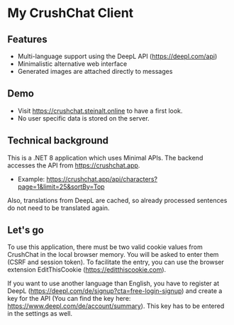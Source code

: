# My CrushChat Client



## Features

- Multi-language support using the DeepL API (https://deepl.com/api)
- Minimalistic alternative web interface
- Generated images are attached directly to messages



## Demo

- Visit https://crushchat.steinalt.online to have a first look.
- No user specific data is stored on the server.



## Technical background

This is a .NET 8 application which uses Minimal APIs.
The backend accesses the API from https://crushchat.app.
- Example: https://crushchat.app/api/characters?page=1&limit=25&sortBy=Top

Also, translations from DeepL are cached, so already processed sentences do not need to be translated again.




## Let's go

To use this application, there must be two valid cookie values from CrushChat in the local browser memory. You will be asked to enter them (CSRF and session token). To facilitate the entry, you can use the browser extension EditThisCookie (https://editthiscookie.com).

If you want to use another language than English, you have to register at DeepL (https://deepl.com/de/signup?cta=free-login-signup) and create a key for the API (You can find the key here: https://www.deepl.com/de/account/summary). This key has to be entered in the settings as well.